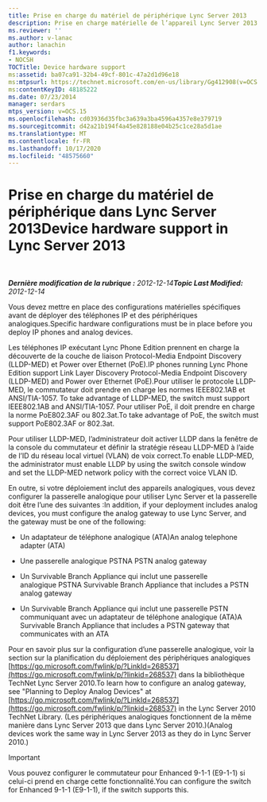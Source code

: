```yaml
---
title: Prise en charge du matériel de périphérique Lync Server 2013
description: Prise en charge matérielle de l’appareil Lync Server 2013.
ms.reviewer: ''
ms.author: v-lanac
author: lanachin
f1.keywords:
- NOCSH
TOCTitle: Device hardware support
ms:assetid: ba07ca91-32b4-49cf-801c-47a2d1d96e18
ms:mtpsurl: https://technet.microsoft.com/en-us/library/Gg412908(v=OCS.15)
ms:contentKeyID: 48185222
ms.date: 07/23/2014
manager: serdars
mtps_version: v=OCS.15
ms.openlocfilehash: cd03936d35fbc3a639a3ba4596a4357e8e379719
ms.sourcegitcommit: d42a21b194f4a45e828188e04b25c1ce28a5d1ae
ms.translationtype: MT
ms.contentlocale: fr-FR
ms.lasthandoff: 10/17/2020
ms.locfileid: "48575660"
---
```

# <a name="device-hardware-support-in-lync-server-2013"></a><span data-ttu-id="96bed-103">Prise en charge du matériel de périphérique dans Lync Server 2013</span><span class="sxs-lookup"><span data-stu-id="96bed-103">Device hardware support in Lync Server 2013</span></span>

<div data-xmlns="http://www.w3.org/1999/xhtml">

<div class="topic" data-xmlns="http://www.w3.org/1999/xhtml" data-msxsl="urn:schemas-microsoft-com:xslt" data-cs="https://msdn.microsoft.com/">

<div data-asp="https://msdn2.microsoft.com/asp">



</div>

<div id="mainSection">

<div id="mainBody">

<span> </span>

<span data-ttu-id="96bed-104">_**Dernière modification de la rubrique :** 2012-12-14_</span><span class="sxs-lookup"><span data-stu-id="96bed-104">_**Topic Last Modified:** 2012-12-14_</span></span>

<span data-ttu-id="96bed-105">Vous devez mettre en place des configurations matérielles spécifiques avant de déployer des téléphones IP et des périphériques analogiques.</span><span class="sxs-lookup"><span data-stu-id="96bed-105">Specific hardware configurations must be in place before you deploy IP phones and analog devices.</span></span>

<span data-ttu-id="96bed-106">Les téléphones IP exécutant Lync Phone Edition prennent en charge la découverte de la couche de liaison Protocol-Media Endpoint Discovery (LLDP-MED) et Power over Ethernet (PoE).</span><span class="sxs-lookup"><span data-stu-id="96bed-106">IP phones running Lync Phone Edition support Link Layer Discovery Protocol-Media Endpoint Discovery (LLDP-MED) and Power over Ethernet (PoE).</span></span><span data-ttu-id="96bed-107">Pour utiliser le protocole LLDP-MED, le commutateur doit prendre en charge les normes IEEE802.1AB et ANSI/TIA-1057.</span><span class="sxs-lookup"><span data-stu-id="96bed-107"> To take advantage of LLDP-MED, the switch must support IEEE802.1AB and ANSI/TIA-1057.</span></span> <span data-ttu-id="96bed-108">Pour utiliser PoE, il doit prendre en charge la norme PoE802.3AF ou 802.3at.</span><span class="sxs-lookup"><span data-stu-id="96bed-108">To take advantage of PoE, the switch must support PoE802.3AF or 802.3at.</span></span>

<span data-ttu-id="96bed-109">Pour utiliser LLDP-MED, l’administrateur doit activer LLDP dans la fenêtre de la console du commutateur et définir la stratégie réseau LLDP-MED à l’aide de l’ID du réseau local virtuel (VLAN) de voix correct.</span><span class="sxs-lookup"><span data-stu-id="96bed-109">To enable LLDP-MED, the administrator must enable LLDP by using the switch console window and set the LLDP-MED network policy with the correct voice VLAN ID.</span></span>

<span data-ttu-id="96bed-110">En outre, si votre déploiement inclut des appareils analogiques, vous devez configurer la passerelle analogique pour utiliser Lync Server et la passerelle doit être l’une des suivantes :</span><span class="sxs-lookup"><span data-stu-id="96bed-110">In addition, if your deployment includes analog devices, you must configure the analog gateway to use Lync Server, and the gateway must be one of the following:</span></span>

  - <span data-ttu-id="96bed-111">Un adaptateur de téléphone analogique (ATA)</span><span class="sxs-lookup"><span data-stu-id="96bed-111">An analog telephone adapter (ATA)</span></span>

  - <span data-ttu-id="96bed-112">Une passerelle analogique PSTN</span><span class="sxs-lookup"><span data-stu-id="96bed-112">A PSTN analog gateway</span></span>

  - <span data-ttu-id="96bed-113">Un Survivable Branch Appliance qui inclut une passerelle analogique PSTN</span><span class="sxs-lookup"><span data-stu-id="96bed-113">A Survivable Branch Appliance that includes a PSTN analog gateway</span></span>

  - <span data-ttu-id="96bed-114">Un Survivable Branch Appliance qui inclut une passerelle PSTN communiquant avec un adaptateur de téléphone analogique (ATA)</span><span class="sxs-lookup"><span data-stu-id="96bed-114">A Survivable Branch Appliance that includes a PSTN gateway that communicates with an ATA</span></span>

<span data-ttu-id="96bed-115">Pour en savoir plus sur la configuration d’une passerelle analogique, voir la section sur la planification du déploiement des périphériques analogiques [https://go.microsoft.com/fwlink/p/?LinkId=268537](https://go.microsoft.com/fwlink/p/?linkid=268537) dans la bibliothèque TechNet Lync Server 2010.</span><span class="sxs-lookup"><span data-stu-id="96bed-115">To learn how to configure an analog gateway, see "Planning to Deploy Analog Devices" at [https://go.microsoft.com/fwlink/p/?LinkId=268537](https://go.microsoft.com/fwlink/p/?linkid=268537) in the Lync Server 2010 TechNet Library.</span></span> <span data-ttu-id="96bed-116">(Les périphériques analogiques fonctionnent de la même manière dans Lync Server 2013 que dans Lync Server 2010.)</span><span class="sxs-lookup"><span data-stu-id="96bed-116">(Analog devices work the same way in Lync Server 2013 as they do in Lync Server 2010.)</span></span>

<div>


> [!IMPORTANT]  
> <span data-ttu-id="96bed-117">Vous pouvez configurer le commutateur pour Enhanced 9-1-1 (E9-1-1) si celui-ci prend en charge cette fonctionnalité.</span><span class="sxs-lookup"><span data-stu-id="96bed-117">You can configure the switch for Enhanced 9-1-1 (E9-1-1), if the switch supports this.</span></span>



</div>

</div>

<span> </span>

</div>

</div>

</div>

